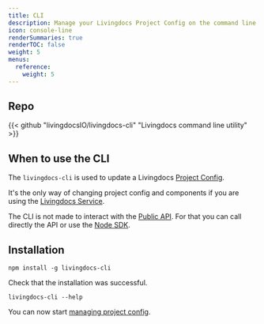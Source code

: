 ```yaml
---
title: CLI
description: Manage your Livingdocs Project Config on the command line.
icon: console-line
renderSummaries: true
renderTOC: false
weight: 5
menus:
  reference:
    weight: 5
---
```


## Repo

{{< github "livingdocsIO/livingdocs-cli" "Livingdocs command line utility" >}}

## When to use the CLI

The `livingdocs-cli` is used to update a Livingdocs [Project Config](.././project-config).

It's the only way of changing project config and components if you are using the [Livingdocs Service](https://edit.livingdocs.io/).

The CLI is not made to interact with the [Public API](.././public-api). For that you can call directly the API or use the [Node SDK](.././sdk).

## Installation

```
npm install -g livingdocs-cli
```

Check that the installation was successful.

```
livingdocs-cli --help
```

You can now start [managing project config](./managing-project-configs).
